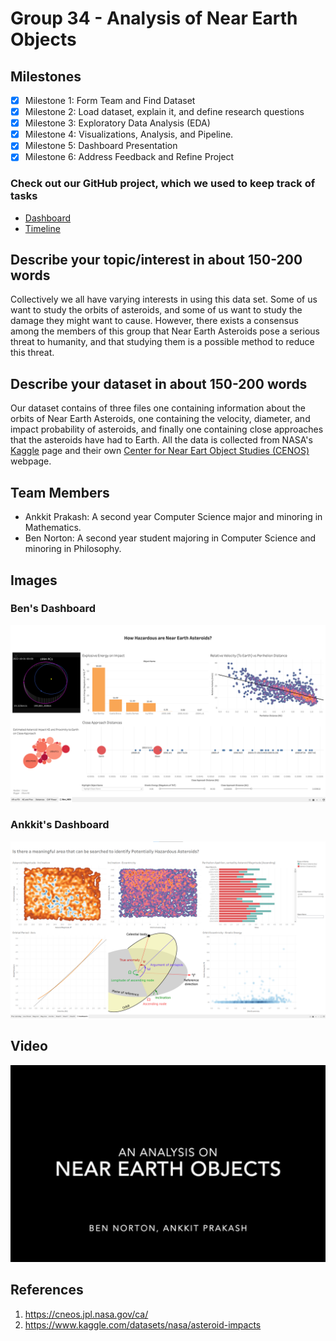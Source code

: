 # Group 34 - Analysis of Near Earth Objects

## Milestones

- [x] Milestone 1: Form Team and Find Dataset
- [x] Milestone 2: Load dataset, explain it, and define research questions
- [x] Milestone 3: Exploratory Data Analysis (EDA)
- [x] Milestone 4: Visualizations, Analysis, and Pipeline.
- [x] Milestone 5: Dashboard Presentation
- [x] Milestone 6: Address Feedback and Refine Project

### Check out our GitHub project, which we used to keep track of tasks
- [Dashboard](https://github.com/orgs/ubco-W2022T2-data301/projects/1)
- [Timeline](https://github.com/orgs/ubco-W2022T2-data301/projects/1/insights?period=max)

## Describe your topic/interest in about 150-200 words

Collectively we all have varying interests in using this data set. Some of us want to study the orbits of asteroids, and some of us want to study the damage they might want to cause. However, there exists a consensus among the members of this group that Near Earth Asteroids pose a serious threat to humanity, and that studying them is a possible method to reduce this threat.

## Describe your dataset in about 150-200 words

Our dataset contains of three files one containing information about the orbits of Near Earth Asteroids, one containing the velocity, diameter, and impact probability of asteroids, and finally one containing close approaches that the asteroids have had to Earth. All the data is collected from NASA's [Kaggle](https://www.kaggle.com/datasets/nasa/asteroid-impacts) page and their own [Center for Near Eart Object Studies (CENOS)](https://cneos.jpl.nasa.gov/ca/) webpage. 

## Team Members

- Ankkit Prakash: A second year Computer Science major and minoring in Mathematics. 
- Ben Norton: A second year student majoring in Computer Science and minoring in Philosophy. 

## Images

### Ben's Dashboard
![ben_dashboard.png](images/ben_dashboard.png)

### Ankkit's Dashboard
![ankkit_dashboard.png](images/ankkit_dashboard.png)

## Video
[![video of analysis](images/thumbnail.png)](https://www.youtube.com/watch?v=gKXMJDOftNgg)

## References

1. https://cneos.jpl.nasa.gov/ca/
2. https://www.kaggle.com/datasets/nasa/asteroid-impacts



